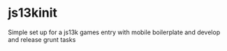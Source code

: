 # js13kinit
Simple set up for a js13k games entry with mobile boilerplate and  develop and release grunt tasks
